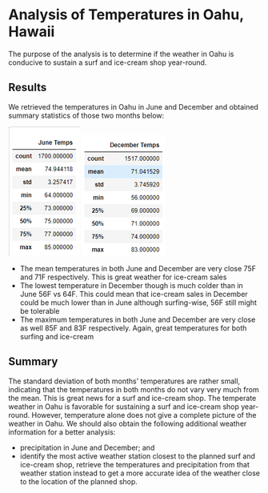 # Analysis of Temperatures in Oahu, Hawaii
The purpose of the analysis is to determine if the weather in Oahu is conducive to sustain a surf and ice-cream shop year-round.

## Results
We retrieved the temperatures in Oahu in June and December and obtained summary statistics of those two months below:

![june image](https://github.com/hwaijiinlee/surfs_up/blob/main/june_temps.png)
![december image](https://github.com/hwaijiinlee/surfs_up/blob/main/december_temps.png)

- The mean temperatures in both June and December are very close 75F and 71F respectively. This is great weather for ice-cream sales
- The lowest temperature in December though is much colder than in June 56F vs 64F. This could mean that ice-cream sales in December could be much lower than in June although surfing-wise, 56F still might be tolerable
- The maximum temperatures in both June and December are very close as well 85F and 83F respectively. Again, great temperatures for both surfing and ice-cream

## Summary
The standard deviation of both months' temperatures are rather small, indicating that the temperatures in both months do not vary very much from the mean. This is great news for a surf and ice-cream shop. The temperate weather in Oahu is favorable for sustaining a surf and ice-cream shop year-round.
However, temperature alone does not give a complete picture of the weather in Oahu. We should also obtain the following additional weather information for a better analysis:
- precipitation in June and December; and
- identify the most active weather station closest to the planned surf and ice-cream shop, retrieve the temperatures and precipitation from that weather station instead to get a more accurate idea of the weather close to the location of the planned shop.
